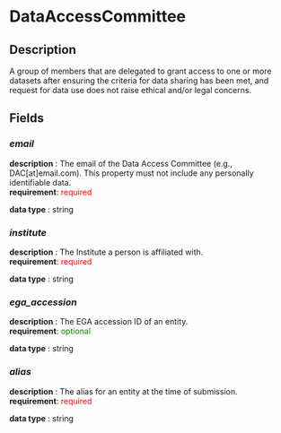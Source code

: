 # DataAccessCommittee

## Description
A group of members that are delegated to grant access to one or more datasets after ensuring the criteria for data sharing has been met,  and request for data use does not raise ethical and/or legal concerns.

## Fields
### ***email***
**description** : The email of the Data Access Committee (e.g., DAC[at]email.com). This property must not include any personally identifiable data.<br>
**requirement**: <span style="color: red;">required</span>

**data type** : string <br>
### ***institute***
**description** : The Institute a person is affiliated with.<br>
**requirement**: <span style="color: red;">required</span>

**data type** : string <br>
### ***ega_accession***
**description** : The EGA accession ID of an entity.<br>
**requirement**: <span style="color: green;">optional</span>

**data type** : string <br>
### ***alias***
**description** : The alias for an entity at the time of submission.<br>
**requirement**: <span style="color: red;">required</span>

**data type** : string <br>
